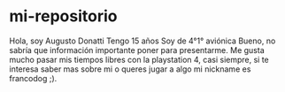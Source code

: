 # mi-repositorio
Hola, soy Augusto Donatti 
Tengo 15 años
Soy de 4°1° aviónica
Bueno, no sabría que información importante poner para presentarme. Me gusta mucho pasar mis tiempos libres con la playstation 4, casi siempre, si te interesa saber mas sobre mi o queres jugar a algo mi nickname es francodog ;).
